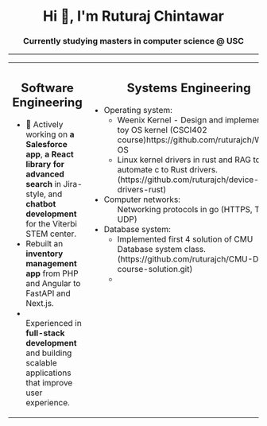 <h1 align="center">Hi 👋, I'm Ruturaj Chintawar</h1>
<h3 align="center">Currently studying masters in computer science @ USC</h3>

---

<div align="center">
  <table>
    <tr>
      <td valign="top" width="50%">
        <h2 align="center">Software Engineering</h2>
        <ul>
          <li>🔭 Actively working on <b>a Salesforce app</b>, <b>a React library for advanced search</b> in Jira-style, and <b>chatbot development</b> for the Viterbi STEM center.</li>
          <li>Rebuilt an <b>inventory management app</b> from PHP and Angular to FastAPI and Next.js.</li>
          <li></li> Experienced in <b>full-stack development</b> and building scalable applications that improve user experience.</li>
        </ul>
      </td>
      <td valign="top" width="50%">
        <h2 align="center">Systems Engineering</h2>
        <ul>
          <li>Operating system:
              <ul>
                <li>Weenix Kernel - Design and implemented a toy OS kernel (CSCI402 course)https://github.com/ruturajch/Weenix-OS</li>
                <li>Linux kernel drivers in rust and RAG to automate c to Rust drivers.(https://github.com/ruturajch/device-drivers-rust)</li>
              </ul>
          </li>
          <li>Computer networks:
              <ul>
                Networking protocols in go (HTTPS, TCP, UDP)
              </ul>
          </li>
          <li>Database system:
            <ul>
              <li>Implemented first 4 solution of CMU Database system class. (https://github.com/ruturajch/CMU-DB-course-solution.git)<li>
            <ul>
          </li>
        </ul>
      </td>
    </tr>
  </table>
</div>
